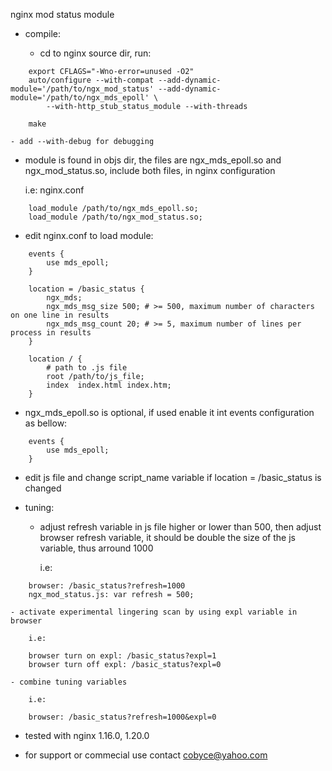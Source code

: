 
nginx mod status module

- compile:

	- cd to nginx source dir, run:

```
	export CFLAGS="-Wno-error=unused -O2"
	auto/configure --with-compat --add-dynamic-module='/path/to/ngx_mod_status' --add-dynamic-module='/path/to/ngx_mds_epoll' \
		--with-http_stub_status_module --with-threads

	make
```

	- add --with-debug for debugging

- module is found in objs dir, the files are ngx_mds_epoll.so and ngx_mod_status.so, include both files, in nginx configuration
	
	i.e: nginx.conf

```
	load_module /path/to/ngx_mds_epoll.so;
	load_module /path/to/ngx_mod_status.so;
```

- edit nginx.conf to load module:

```
	events {
		use mds_epoll;
	}

	location = /basic_status {
		ngx_mds;
		ngx_mds_msg_size 500; # >= 500, maximum number of characters on one line in results
		ngx_mds_msg_count 20; # >= 5, maximum number of lines per process in results
	}

	location / {
		# path to .js file 
		root /path/to/js_file;
		index  index.html index.htm;
	}
```

- ngx_mds_epoll.so is optional, if used enable it int events configuration as bellow:

```
	events {
		use mds_epoll;
	}
```

- edit js file and change script_name variable if location = /basic_status is changed

- tuning:

	- adjust refresh variable in js file higher or lower than 500, then adjust browser refresh variable, it should be double the size
		of the js variable, thus arround 1000
		
		i.e:

```
	browser: /basic_status?refresh=1000
	ngx_mod_status.js: var refresh = 500;
```

	- activate experimental lingering scan by using expl variable in browser
	
		i.e:

```
	browser turn on expl: /basic_status?expl=1
	browser turn off expl: /basic_status?expl=0
```

	- combine tuning variables
	
		i.e:

```
	browser: /basic_status?refresh=1000&expl=0
```

- tested with nginx 1.16.0, 1.20.0

- for support or commecial use contact cobyce@yahoo.com


